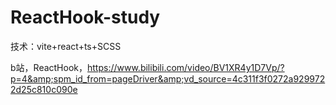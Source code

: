 # ReactHook-study
技术：vite+react+ts+SCSS

b站，ReactHook，https://www.bilibili.com/video/BV1XR4y1D7Vp/?p=4&amp;spm_id_from=pageDriver&amp;vd_source=4c311f3f0272a9299722d25c810c090e
